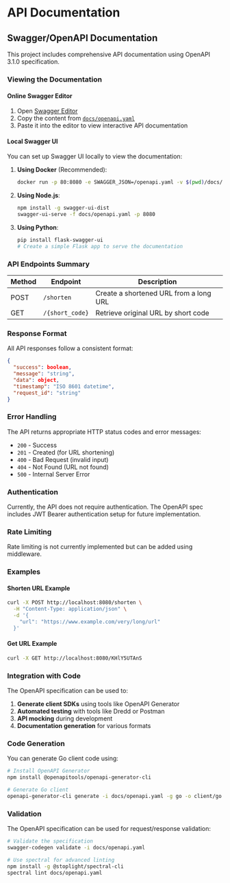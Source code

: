 # API Documentation

## Swagger/OpenAPI Documentation

This project includes comprehensive API documentation using OpenAPI 3.1.0 specification.

### Viewing the Documentation

#### Online Swagger Editor
1. Open [Swagger Editor](https://editor.swagger.io/)
2. Copy the content from [`docs/openapi.yaml`](openapi.yaml)
3. Paste it into the editor to view interactive API documentation

#### Local Swagger UI
You can set up Swagger UI locally to view the documentation:

1. **Using Docker** (Recommended):
   ```bash
   docker run -p 80:8080 -e SWAGGER_JSON=/openapi.yaml -v $(pwd)/docs/openapi.yaml:/openapi.yaml swaggerapi/swagger-ui
   ```

2. **Using Node.js**:
   ```bash
   npm install -g swagger-ui-dist
   swagger-ui-serve -f docs/openapi.yaml -p 8080
   ```

3. **Using Python**:
   ```bash
   pip install flask-swagger-ui
   # Create a simple Flask app to serve the documentation
   ```

### API Endpoints Summary

| Method | Endpoint | Description |
|--------|----------|-------------|
| POST | `/shorten` | Create a shortened URL from a long URL |
| GET | `/{short_code}` | Retrieve original URL by short code |

### Response Format

All API responses follow a consistent format:

```json
{
  "success": boolean,
  "message": "string",
  "data": object,
  "timestamp": "ISO 8601 datetime",
  "request_id": "string"
}
```

### Error Handling

The API returns appropriate HTTP status codes and error messages:

- `200` - Success
- `201` - Created (for URL shortening)
- `400` - Bad Request (invalid input)
- `404` - Not Found (URL not found)
- `500` - Internal Server Error

### Authentication

Currently, the API does not require authentication. The OpenAPI spec includes JWT Bearer authentication setup for future implementation.

### Rate Limiting

Rate limiting is not currently implemented but can be added using middleware.

### Examples

#### Shorten URL Example
```bash
curl -X POST http://localhost:8080/shorten \
  -H "Content-Type: application/json" \
  -d '{
    "url": "https://www.example.com/very/long/url"
  }'
```

#### Get URL Example
```bash
curl -X GET http://localhost:8080/KHlY5UTAnS
```

### Integration with Code

The OpenAPI specification can be used to:

1. **Generate client SDKs** using tools like OpenAPI Generator
2. **Automated testing** with tools like Dredd or Postman
3. **API mocking** during development
4. **Documentation generation** for various formats

### Code Generation

You can generate Go client code using:

```bash
# Install OpenAPI Generator
npm install @openapitools/openapi-generator-cli

# Generate Go client
openapi-generator-cli generate -i docs/openapi.yaml -g go -o client/go
```

### Validation

The OpenAPI specification can be used for request/response validation:

```bash
# Validate the specification
swagger-codegen validate -i docs/openapi.yaml

# Use spectral for advanced linting
npm install -g @stoplight/spectral-cli
spectral lint docs/openapi.yaml